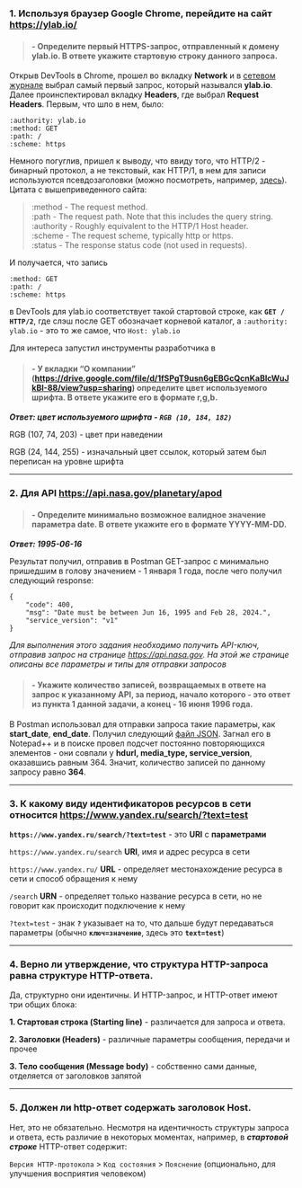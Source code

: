 ### 1. Используя браузер Google Chrome, перейдите на сайт https://ylab.io/ 

>#### - Определите первый HTTPS-запрос, отправленный к домену ylab.io. В ответе укажите стартовую строку данного запроса.

Открыв DevTools в Chrome, прошел во вкладку **Network** и в [сетевом журнале](https://developer.chrome.com/docs/devtools/network?hl=ru#load) выбрал самый первый запрос, который назывался **ylab.io**. 
Далее проинспектировал вкладку **Headers**, где выбрал **Request Headers**. Первым, что шло в нем, было:

````
:authority: ylab.io
:method: GET
:path: /
:scheme: https
````
Немного погуглив, пришел к выводу, что ввиду того, что HTTP/2 - бинарный протокол, а не текстовый, как HTTP/1, в нем для записи используются псевдозаголовки (можно посмотреть, например, [здесь](https://portswigger.net/web-security/request-smuggling/advanced/http2-exclusive-vectors)). Цитата с вышеприведенного сайта:

>   :method - The request method.  
    :path - The request path. Note that this includes the query string.  
    :authority - Roughly equivalent to the HTTP/1 Host header.  
    :scheme - The request scheme, typically http or https.  
    :status - The response status code (not used in requests).

И получается, что запись 
````
:method: GET
:path: /
:scheme: https
````

в DevTools для ylab.io соответствует такой стартовой строке, как **`GET / HTTP/2`**, где слэш после GET обозначает корневой каталог, а `:authority: ylab.io` - это то же самое, что `Host: ylab.io`

Для интереса запустил инструменты разработчика в 

>#### - У вкладки “О компании” (https://drive.google.com/file/d/1fSPgT9usn6gEBGcQcnKaBlcWuJkBI-88/view?usp=sharing) определите цвет используемого шрифта. В ответе укажите его в формате r,g,b.

***Ответ: цвет используемого шрифта - `RGB (10, 184, 182)`*** 

RGB (107, 74, 203) - цвет при наведении

RGB (24, 144, 255) - изначальный цвет ссылок, который затем был переписан на уровне шрифта

---
### 2. Для API https://api.nasa.gov/planetary/apod

> #### - Определите минимально возможное валидное значение параметра date. В ответе укажите его в формате YYYY-MM-DD.

**_Ответ: 1995-06-16_**

Результат получил, отправив в Postman GET-запрос с минимально пришедшим в голову значением - 1 января 1 года, после чего получил следующий response: 

```
{
    "code": 400,
    "msg": "Date must be between Jun 16, 1995 and Feb 28, 2024.",
    "service_version": "v1"
}
```

_Для выполнения этого задания необходимо получить API-ключ, отправив запрос на странице https://api.nasa.gov. На этой же странице описаны все параметры и типы для отправки запросов_

> #### - Укажите количество записей, возвращаемых в ответе на запрос к указанному API, за период, начало которого - это ответ из пункта 1 данной задачи, а конец - 16 июня 1996 года.

В Postman использовал для отправки запроса такие параметры, как **start_date**, **end_date**. Получил следующий [файл JSON](https://github.com/albusD0/ylab_homeworks/blob/main/homework_3/response16069596.json). Загнал его в Notepad++ и в поиске провел подсчет постоянно повторяющихся элементов - они совпали у **hdurl, media_type, service_version**, оказавшись равным 364. Значит, количество записей по данному запросу равно **364**.

---
### 3. К какому виду идентификаторов ресурсов в сети относится https://www.yandex.ru/search/?text=test

**`https://www.yandex.ru/search/?text=test`** - это **URI** c **параметрами**

`https://www.yandex.ru/search` **URI**, имя и адрес ресурса в сети 

`https://www.yandex.ru/` **URL** - определяет местонахождение ресурса в сети и способ обращения к нему

`/search` **URN** - определяет только название ресурса в сети, но не говорит как происходит подключение к нему

`?text=test` - знак **`?`** указывает на то, что дальше будут передаваться параметры (обычно **`ключ=значение`**, здесь это **`text=test`**)

---
### 4. Верно ли утверждение, что структура HTTP-запроса равна структуре HTTP-ответа.

Да, структурно они идентичны. И HTTP-запрос, и HTTP-ответ имеют три общих блока:

**1. Стартовая строка (Starting line)** - различается для запроса и ответа.

**2. Заголовки (Headers)** - различные параметры сообщения, передачи и прочее

**3. Тело сообщения (Message body)** - собственно сами данные, отделяется от заголовков запятой

---
### 5. Должен ли http-ответ содержать заголовок Host.

Нет, это не обязательно. Несмотря на идентичность структуры запроса и ответа, есть различие в некоторых моментах, например, в ***стартовой строке*** HTTP-ответ содержит:

`Версия HTTP-протокола` > `Код состояния` > `Пояснение` (опционально, для улучшения восприятия человеком)
